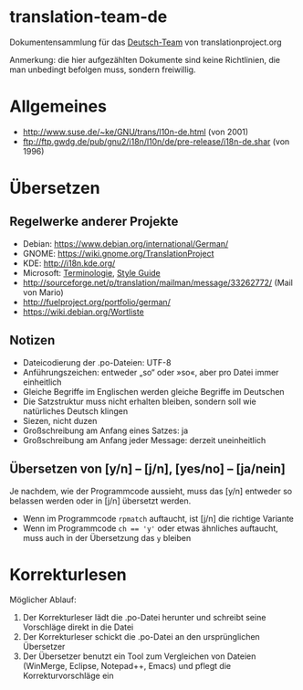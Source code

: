 # translation-team-de

Dokumentensammlung für das [Deutsch-Team](http://translationproject.org/team/de.html) von translationproject.org

Anmerkung: die hier aufgezählten Dokumente sind keine Richtlinien, die man unbedingt befolgen muss, sondern freiwillig.

# Allgemeines

* http://www.suse.de/~ke/GNU/trans/l10n-de.html (von 2001)
* ftp://ftp.gwdg.de/pub/gnu2/i18n/l10n/de/pre-release/i18n-de.shar (von 1996)

# Übersetzen

## Regelwerke anderer Projekte

* Debian: https://www.debian.org/international/German/
* GNOME: https://wiki.gnome.org/TranslationProject
* KDE: http://i18n.kde.org/
* Microsoft: [Terminologie](http://www.microsoft.com/Language/en-US/Terminology.aspx), [Style Guide](http://www.microsoft.com/Language/en-US/StyleGuides.aspx)
* http://sourceforge.net/p/translation/mailman/message/33262772/ (Mail von Mario)
* http://fuelproject.org/portfolio/german/
* https://wiki.debian.org/Wortliste

## Notizen

* Dateicodierung der .po-Dateien: UTF-8
* Anführungszeichen: entweder „so“ oder »so«, aber pro Datei immer einheitlich
* Gleiche Begriffe im Englischen werden gleiche Begriffe im Deutschen
* Die Satzstruktur muss nicht erhalten bleiben, sondern soll wie natürliches Deutsch klingen
* Siezen, nicht duzen
* Großschreibung am Anfang eines Satzes: ja
* Großschreibung am Anfang jeder Message: derzeit uneinheitlich

## Übersetzen von [y/n] – [j/n], [yes/no] – [ja/nein]

Je nachdem, wie der Programmcode aussieht, muss das [y/n] entweder so belassen werden oder in [j/n] übersetzt werden.

* Wenn im Programmcode `rpmatch` auftaucht, ist [j/n] die richtige Variante
* Wenn im Programmcode `ch == 'y'` oder etwas ähnliches auftaucht, muss auch in der Übersetzung das `y` bleiben

# Korrekturlesen

Möglicher Ablauf:

1. Der Korrekturleser lädt die .po-Datei herunter und schreibt seine Vorschläge direkt in die Datei
1. Der Korrekturleser schickt die .po-Datei an den ursprünglichen Übersetzer
1. Der Übersetzer benutzt ein Tool zum Vergleichen von Dateien (WinMerge, Eclipse, Notepad++, Emacs) und pflegt die Korrekturvorschläge ein
